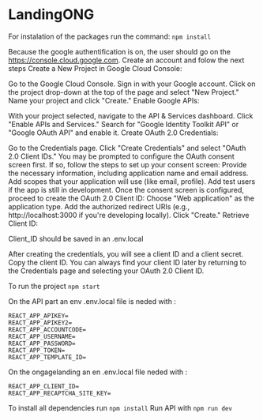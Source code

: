 # LandingONG
 
For instalation of the packages run the command: ```npm install```

Because the google authentification is on, the user should go on the https://console.cloud.google.com. Create an account and folow the next steps 
Create a New Project in Google Cloud Console:

Go to the Google Cloud Console.
Sign in with your Google account.
Click on the project drop-down at the top of the page and select "New Project."
Name your project and click "Create."
Enable Google APIs:

With your project selected, navigate to the API & Services dashboard.
Click "Enable APIs and Services."
Search for "Google Identity Toolkit API" or "Google OAuth API" and enable it.
Create OAuth 2.0 Credentials:

Go to the Credentials page.
Click "Create Credentials" and select "OAuth 2.0 Client IDs."
You may be prompted to configure the OAuth consent screen first. If so, follow the steps to set up your consent screen:
Provide the necessary information, including application name and email address.
Add scopes that your application will use (like email, profile).
Add test users if the app is still in development.
Once the consent screen is configured, proceed to create the OAuth 2.0 Client ID:
Choose "Web application" as the application type.
Add the authorized redirect URIs (e.g., http://localhost:3000 if you're developing locally).
Click "Create."
Retrieve Client ID:


Client_ID should be saved in an .env.local

After creating the credentials, you will see a client ID and a client secret. Copy the client ID.
You can always find your client ID later by returning to the Credentials page and selecting your OAuth 2.0 Client ID.

To run the project ```npm start```


On the API part an env .env.local file is neded with :
```
REACT_APP_APIKEY=
REACT_APP_APIKEY2=
REACT_APP_ACCOUNTCODE=
REACT_APP_USERNAME=
REACT_APP_PASSWORD=
REACT_APP_TOKEN=
REACT_APP_TEMPLATE_ID=
```
On the ongagelanding an en .env.local file neded with :
```
REACT_APP_CLIENT_ID=
REACT_APP_RECAPTCHA_SITE_KEY=
```

To install all dependencies run ```npm install```
Run API with ```npm run dev```
